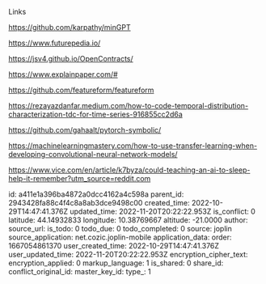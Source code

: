 Links

https://github.com/karpathy/minGPT

https://www.futurepedia.io/

https://jsv4.github.io/OpenContracts/

https://www.explainpaper.com/#

https://github.com/featureform/featureform

https://rezayazdanfar.medium.com/how-to-code-temporal-distribution-characterization-tdc-for-time-series-916855cc2d6a

https://github.com/gahaalt/pytorch-symbolic/

https://machinelearningmastery.com/how-to-use-transfer-learning-when-developing-convolutional-neural-network-models/

https://www.vice.com/en/article/k7byza/could-teaching-an-ai-to-sleep-help-it-remember?utm_source=reddit.com

id: a411e1a396ba4872a0dcc4162a4c598a
parent_id: 2943428fa88c4f4c8a8ab3dce9498c00
created_time: 2022-10-29T14:47:41.376Z
updated_time: 2022-11-20T20:22:22.953Z
is_conflict: 0
latitude: 44.14932833
longitude: 10.38769667
altitude: -21.0000
author: 
source_url: 
is_todo: 0
todo_due: 0
todo_completed: 0
source: joplin
source_application: net.cozic.joplin-mobile
application_data: 
order: 1667054861370
user_created_time: 2022-10-29T14:47:41.376Z
user_updated_time: 2022-11-20T20:22:22.953Z
encryption_cipher_text: 
encryption_applied: 0
markup_language: 1
is_shared: 0
share_id: 
conflict_original_id: 
master_key_id: 
type_: 1